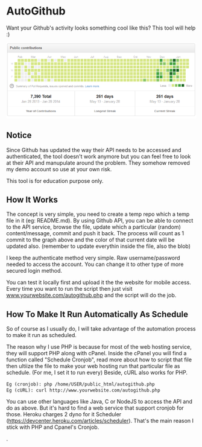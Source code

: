 AutoGithub
==========

Want your Github's activity looks something cool like this? This tool will help :)

![Image](demo.png?raw=true)

Notice
---------------
Since Github has updated the way their API needs to be accessed and authenticated, the tool doesn't work anymore but you can feel free to look at their API and manupulate around the problem. They somehow removed my demo account so use at your own risk.

This tool is for education purpose only.


How It Works
---------------
The concept is very simple, you need to create a temp repo which a temp file in it (eg: README.md). By using Github API, you can be able to connect to the API service, browse the file, update which a particular (random) content/message, commit and push it back. The process will count as 1 commit to the graph above and the color of that current date will be updated also. (remember to update everythin inside the file, also the blob)

I keep the authenticate method very simple. Raw username/password needed to access the account. You can change it to other type of more secured login method.

You can test it locally first and upload it the the website for mobile access. Every time you want to run the script then just visit www.yourwebsite.com/autogithub.php and the script will do the job.

How To Make It Run Automatically As Schedule
----------------
So of course as I usually do, I will take advantage of the automation process to make it run as scheduled.

The reason why I use PHP is because for most of the web hosting service, they will support PHP along with cPanel. Inside the cPanel you will find a function called "Schedule Cronjob", read more about how to script that file then ultiize the file to make your web hosting run that particular file as schedule. (For me, I set it to run every) Beside, cURL also works for PHP.

    Eg (cronjob): php /home/USER/public_html/autogithub.php
    Eg (cURL): curl http://www.yourwebsite.com/autogithub.php

You can use other languages like Java, C or NodeJS to access the API and do as above. But it's hard to find a web service that support cronjob for those. Heroku charges 2 dyno for it Scheduler (https://devcenter.heroku.com/articles/scheduler). That's the main reason I stick with PHP and Cpanel's Cronjob.

.
